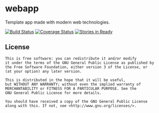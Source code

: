 # webapp

Template app made with modern web technologies.

[![Build Status](https://travis-ci.org/medien-dresden/webapp.png?branch=develop)](https://travis-ci.org/medien-dresden/webapp)
[![Coverage Status](https://coveralls.io/repos/medien-dresden/webapp/badge.png?branch=develop)](https://coveralls.io/r/medien-dresden/webapp?branch=develop)
[![Stories in Ready](https://badge.waffle.io/medien-dresden/webapp.png?label=ready&title=stories%20ready)](http://waffle.io/medien-dresden/webapp)

## License

    This is free software: you can redistribute it and/or modify
    it under the terms of the GNU General Public License as published by
    the Free Software Foundation, either version 3 of the License, or
    (at your option) any later version.

    This is distributed in the hope that it will be useful,
    but WITHOUT ANY WARRANTY; without even the implied warranty of
    MERCHANTABILITY or FITNESS FOR A PARTICULAR PURPOSE. See the
    GNU General Public License for more details.

    You should have received a copy of the GNU General Public License
    along with this. If not, see <http://www.gnu.org/licenses/>.
